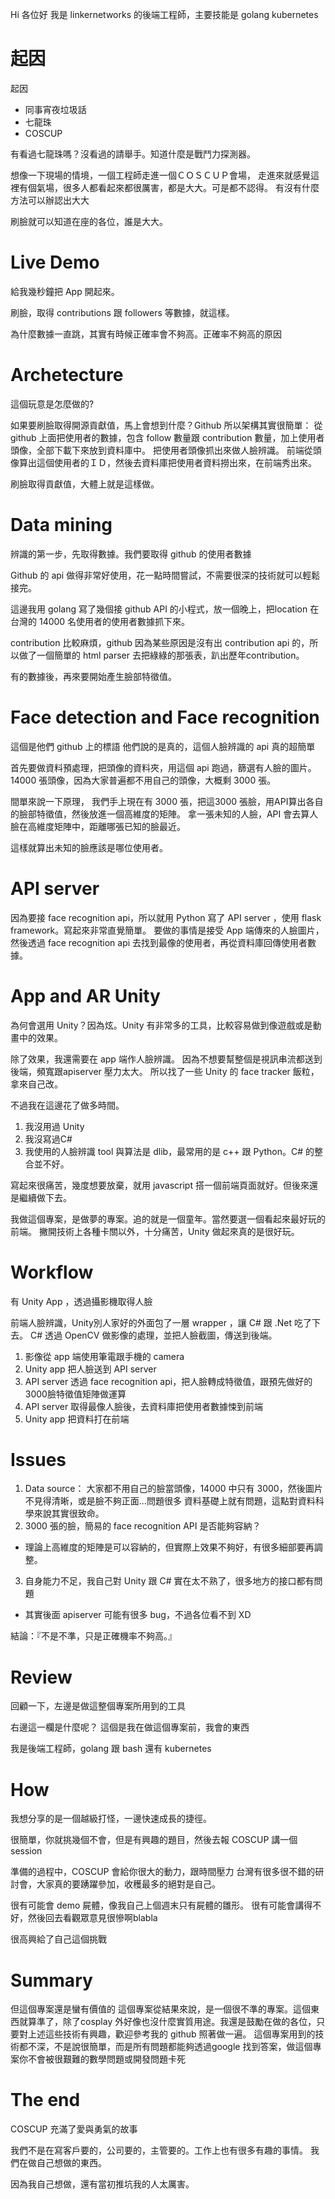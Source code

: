 
Hi 各位好
我是 linkernetworks 的後端工程師，主要技能是 golang kubernetes

# 起因

起因
- 同事宵夜垃圾話
- 七龍珠
- COSCUP

有看過七龍珠嗎？沒看過的請舉手。知道什麼是戰鬥力探測器。

想像一下現場的情境，一個工程師走進一個ＣＯＳＣＵＰ會場，
走進來就感覺這裡有個氣場，很多人都看起來都很厲害，都是大大。可是都不認得。
有沒有什麼方法可以辦認出大大

刷臉就可以知道在座的各位，誰是大大。

# Live Demo

給我幾秒鐘把 App 開起來。

刷臉，取得 contributions 跟 followers 等數據，就這樣。

為什麼數據一直跳，其實有時候正確率會不夠高。正確率不夠高的原因

# Archetecture

這個玩意是怎麼做的?

如果要刷臉取得開源貢獻值，馬上會想到什麼？Github
所以架構其實很簡單：
從 github 上面把使用者的數據，包含 follow 數量跟 contribution 數量，加上使用者頭像，全部下載下來放到資料庫中。
把使用者頭像抓出來做人臉辨識。
前端從頭像算出這個使用者的ＩＤ，然後去資料庫把使用者資料撈出來，在前端秀出來。

刷臉取得貢獻值，大體上就是這樣做。

# Data mining

辨識的第一步，先取得數據。我們要取得 github 的使用者數據

Github 的 api 做得非常好使用，花一點時間嘗試，不需要很深的技術就可以輕鬆接完。

這邊我用 golang 寫了幾個接 github API 的小程式，放一個晚上，把location 在台灣的 14000 名使用者的使用者數據抓下來。

contribution 比較麻煩，github 因為某些原因是沒有出 contribution api 的，所以做了一個簡單的 html parser 去把綠綠的那張表，趴出歷年contribution。

有的數據後，再來要開始產生臉部特徵值。

# Face detection and Face recognition

這個是他們 github 上的標語
他們說的是真的，這個人臉辨識的 api 真的超簡單

首先要做資料預處理，把頭像的資料夾，用這個 api 跑過，篩選有人臉的圖片。
14000 張頭像，因為大家普遍都不用自己的頭像，大概剩 3000 張。

間單來說一下原理，
我們手上現在有 3000 張，把這3000 張臉，用API算出各自的臉部特徵值，然後放進一個高維度的矩陣。
拿一張未知的人臉，API 會去算人臉在高維度矩陣中，距離哪張已知的臉最近。

這樣就算出未知的臉應該是哪位使用者。

# API server

因為要接 face recognition api，所以就用 Python 寫了 API server ，使用 flask framework。寫起來非常直覺簡單。
要做的事情是接受 App 端傳來的人臉圖片，然後透過 face recognition api 去找到最像的使用者，再從資料庫回傳使用者數據。

# App and AR Unity

為何會選用 Unity？因為炫。Unity 有非常多的工具，比較容易做到像遊戲或是動畫中的效果。

除了效果，我還需要在 app 端作人臉辨識。
因為不想要幫整個是視訊串流都送到後端，頻寬跟apiserver 壓力太大。
所以找了一些 Unity 的 face tracker 飯粒，拿來自己改。

不過我在這邊花了做多時間。
1. 我沒用過 Unity
2. 我沒寫過C#
3. 我使用的人臉辨識 tool 與算法是 dlib，最常用的是 c++ 跟 Python。C# 的整合並不好。

寫起來很痛苦，幾度想要放棄，就用 javascript 搭一個前端頁面就好。但後來還是繼續做下去。

我做這個專案，是做夢的專案。追的就是一個童年。當然要選一個看起來最好玩的前端。
撇開技術上各種卡關以外，十分痛苦，Unity 做起來真的是很好玩。

# Workflow

有 Unity App ，透過攝影機取得人臉

前端人臉辨識，Unity別人家好的外面包了一層 wrapper ，讓 C# 跟 .Net 吃了下去。
C# 透過 OpenCV 做影像的處理，並把人臉截圖，傳送到後端。

1. 影像從 app 端使用筆電跟手機的 camera
2. Unity app 把人臉送到 API server
3. API server 透過 face recognition api，把人臉轉成特徵值，跟預先做好的 3000臉特徵值矩陣做運算
4. API server 取得最像人臉後，去資料庫把使用者數據悚到前端
5. Unity app 把資料打在前端

# Issues

1. Data source：
大家都不用自己的臉當頭像，14000 中只有 3000，然後圖片不見得清晰，或是臉不夠正面...問題很多
資料基礎上就有問題，這點對資料科學來說其實很致命。
2. 3000 張的臉，簡易的 face recognition API 是否能夠容納？
  - 理論上高維度的矩陣是可以容納的，但實際上效果不夠好，有很多細部要再調整。
3. 自身能力不足，我自己對 Unity 跟 C# 實在太不熟了，很多地方的接口都有問題
  - 其實後面 apiserver 可能有很多 bug，不過各位看不到 XD

結論：『不是不準，只是正確機率不夠高。』

# Review

回顧一下，左邊是做這整個專案所用到的工具

右邊這一欄是什麼呢？
這個是我在做這個專案前，我會的東西

我是後端工程師，golang 跟 bash 還有 kubernetes

# How

我想分享的是一個越級打怪，一邊快速成長的捷徑。

很簡單，你就挑幾個不會，但是有興趣的題目，然後去報 COSCUP 講一個 session

準備的過程中，COSCUP 會給你很大的動力，跟時間壓力
台灣有很多很不錯的研討會，大家真的要踴躍參加，收穫最多的絕對是自己。

很有可能會 demo 屍體，像我自己上個週末只有屍體的雛形。
很有可能會講得不好，然後回去看觀眾意見很慘啊blabla

很高興給了自己這個挑戰

# Summary

但這個專案還是蠻有價值的
這個專案從結果來說，是一個很不準的專案。這個東西就算準了，除了cosplay 外好像也沒什麼實質用途。我還是鼓勵在做的各位，只要對上述這些技術有興趣，歡迎參考我的 github 照著做一遍。
這個專案用到的技術都不深，不是說很簡單，而是所有問題都能夠透過google 找到答案，做這個專案你不會被很艱難的數學問題或開發問題卡死

# The end

COSCUP 充滿了愛與勇氣的故事

我們不是在寫客戶要的，公司要的，主管要的。工作上也有很多有趣的事情。
我們在做自己想做的東西。

因為我自己想做，還有當初推坑我的人太厲害。
